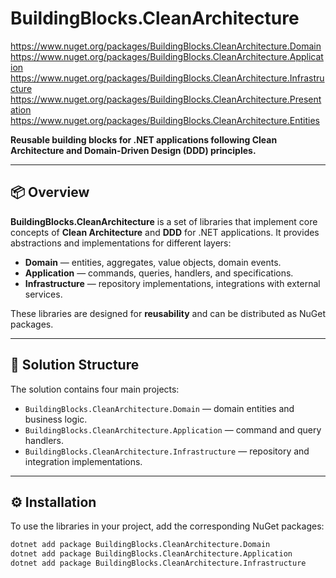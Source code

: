 # BuildingBlocks.CleanArchitecture

https://www.nuget.org/packages/BuildingBlocks.CleanArchitecture.Domain
https://www.nuget.org/packages/BuildingBlocks.CleanArchitecture.Application
https://www.nuget.org/packages/BuildingBlocks.CleanArchitecture.Infrastructure
https://www.nuget.org/packages/BuildingBlocks.CleanArchitecture.Presentation
https://www.nuget.org/packages/BuildingBlocks.CleanArchitecture.Entities

**Reusable building blocks for .NET applications following Clean Architecture and Domain-Driven Design (DDD) principles.**

---

## 📦 Overview

**BuildingBlocks.CleanArchitecture** is a set of libraries that implement core concepts of **Clean Architecture** and **DDD** for .NET applications. It provides abstractions and implementations for different layers:

- **Domain** — entities, aggregates, value objects, domain events.
- **Application** — commands, queries, handlers, and specifications.
- **Infrastructure** — repository implementations, integrations with external services.

These libraries are designed for **reusability** and can be distributed as NuGet packages.

---

## 🧱 Solution Structure

The solution contains four main projects:

- `BuildingBlocks.CleanArchitecture.Domain` — domain entities and business logic.
- `BuildingBlocks.CleanArchitecture.Application` — command and query handlers.
- `BuildingBlocks.CleanArchitecture.Infrastructure` — repository and integration implementations.

---

## ⚙️ Installation

To use the libraries in your project, add the corresponding NuGet packages:

```bash
dotnet add package BuildingBlocks.CleanArchitecture.Domain
dotnet add package BuildingBlocks.CleanArchitecture.Application
dotnet add package BuildingBlocks.CleanArchitecture.Infrastructure
